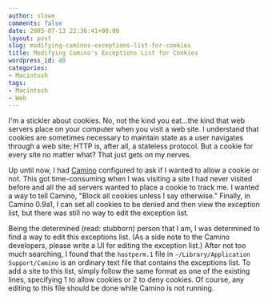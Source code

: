 ```yaml
---
author: slowe
comments: false
date: 2005-07-13 22:36:41+00:00
layout: post
slug: modifying-caminos-exceptions-list-for-cookies
title: Modifying Camino's Exceptions List for Cookies
wordpress_id: 48
categories:
- Macintosh
tags:
- Macintosh
- Web
---
```


I'm a stickler about cookies. No, not the kind you eat...the kind that web servers place on your computer when you visit a web site. I understand that cookies are sometimes necessary to maintain state as a user navigates through a web site; HTTP is, after all, a stateless protocol. But a cookie for every site no matter what? That just gets on my nerves.

Up until now, I had [Camino](http://www.caminobrowser.org/) configured to ask if I wanted to allow a cookie or not. This got time-consuming when I was visiting a site I had never visited before and all the ad servers wanted to place a cookie to track me. I wanted a way to tell Camino, "Block all cookies unless I say otherwise." Finally, in Camino 0.9a1, I can set all cookies to be denied and then view the exception list, but there was still no way to edit the exception list.

Being the determined (read: stubborn) person that I am, I was determined to find a way to edit this exceptions list. (As a side note to the Camino developers, please write a UI for editing the exception list.) After not too much searching, I found that the `hostperm.1` file in `~/Library/Application Support/Camino` is an ordinary text file that contains the exceptions list. To add a site to this list, simply follow the same format as one of the existing lines, specifying 1 to allow cookies or 2 to deny cookies. Of course, any editing to this file should be done while Camino is not running.
